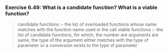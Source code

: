 ### Exercise 6.49: What is a candidate function? What is a viable function?

> candidate functions :- the list of overloaded functions whose name matches with the function name used in the call
> viable functions :- the list of candidate functions, for which, the number are arguments are same, the type of the argument either matches with the type of parameter or a conversion exists to the type of parameter